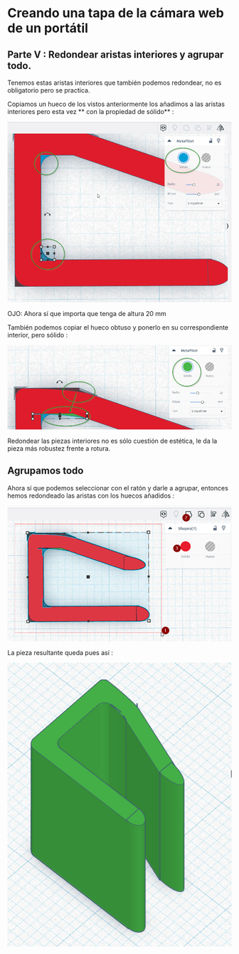 # Creando una tapa de la cámara web de un portátil
## Parte V : Redondear aristas interiores y agrupar todo.

Tenemos estas aristas interiores que también podemos redondear, no es obligatorio pero se practica.

Copiamos un hueco de los vistos anteriormente los añadimos a las aristas interiores pero esta vez ** con la propiedad de sólido** :

![](/assets/28.png)

OJO: Ahora sí que importa que tenga de altura 20 mm

También podemos copiar el hueco obtuso y ponerlo en su correspondiente interior, pero sólido :

![](/assets/29.png)

Redondear las piezas interiores no es sólo cuestión de estética, le da la pieza más robustez frente a rotura.

## Agrupamos todo

Ahora sí que podemos seleccionar con el ratón y darle a agrupar, entonces hemos redondeado las aristas con los huecos añadidos :

![](/assets/30.png)

La pieza resultante queda pues así :

![](/assets/31.png)
